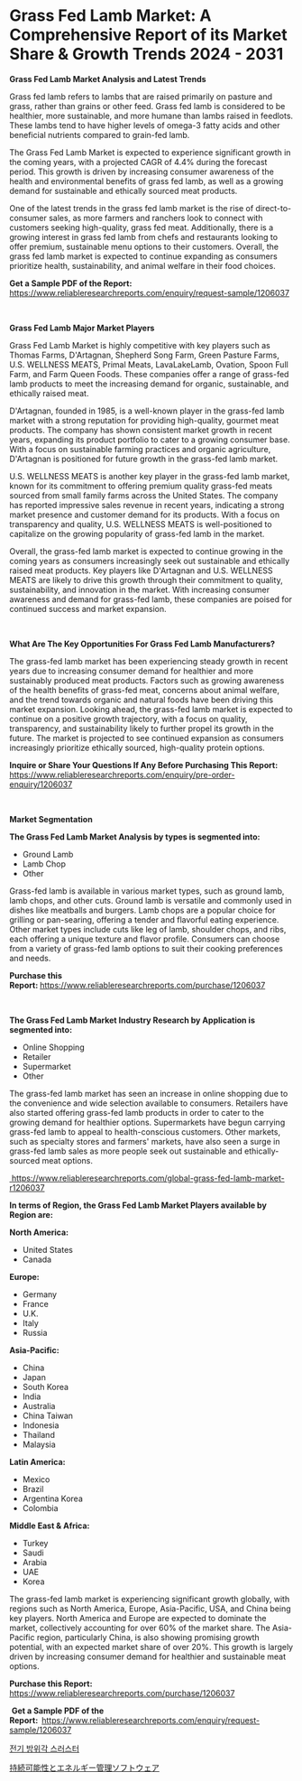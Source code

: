 <p><h1>Grass Fed Lamb Market: A Comprehensive Report of its Market Share & Growth Trends 2024 - 2031</h1></p><p><strong>Grass Fed Lamb Market Analysis and Latest Trends</strong></p>
<p><p>Grass fed lamb refers to lambs that are raised primarily on pasture and grass, rather than grains or other feed. Grass fed lamb is considered to be healthier, more sustainable, and more humane than lambs raised in feedlots. These lambs tend to have higher levels of omega-3 fatty acids and other beneficial nutrients compared to grain-fed lamb.</p><p>The Grass Fed Lamb Market is expected to experience significant growth in the coming years, with a projected CAGR of 4.4% during the forecast period. This growth is driven by increasing consumer awareness of the health and environmental benefits of grass fed lamb, as well as a growing demand for sustainable and ethically sourced meat products.</p><p>One of the latest trends in the grass fed lamb market is the rise of direct-to-consumer sales, as more farmers and ranchers look to connect with customers seeking high-quality, grass fed meat. Additionally, there is a growing interest in grass fed lamb from chefs and restaurants looking to offer premium, sustainable menu options to their customers. Overall, the grass fed lamb market is expected to continue expanding as consumers prioritize health, sustainability, and animal welfare in their food choices.</p></p>
<p><strong>Get a Sample PDF of the Report:&nbsp;</strong> <a href="https://www.reliableresearchreports.com/enquiry/request-sample/1206037">https://www.reliableresearchreports.com/enquiry/request-sample/1206037</a></p>
<p>&nbsp;</p>
<p><strong>Grass Fed Lamb Major Market Players</strong></p>
<p><p>Grass Fed Lamb Market is highly competitive with key players such as Thomas Farms, D'Artagnan, Shepherd Song Farm, Green Pasture Farms, U.S. WELLNESS MEATS, Primal Meats, LavaLakeLamb, Ovation, Spoon Full Farm, and Farm Queen Foods. These companies offer a range of grass-fed lamb products to meet the increasing demand for organic, sustainable, and ethically raised meat.</p><p>D'Artagnan, founded in 1985, is a well-known player in the grass-fed lamb market with a strong reputation for providing high-quality, gourmet meat products. The company has shown consistent market growth in recent years, expanding its product portfolio to cater to a growing consumer base. With a focus on sustainable farming practices and organic agriculture, D'Artagnan is positioned for future growth in the grass-fed lamb market.</p><p>U.S. WELLNESS MEATS is another key player in the grass-fed lamb market, known for its commitment to offering premium quality grass-fed meats sourced from small family farms across the United States. The company has reported impressive sales revenue in recent years, indicating a strong market presence and customer demand for its products. With a focus on transparency and quality, U.S. WELLNESS MEATS is well-positioned to capitalize on the growing popularity of grass-fed lamb in the market.</p><p>Overall, the grass-fed lamb market is expected to continue growing in the coming years as consumers increasingly seek out sustainable and ethically raised meat products. Key players like D'Artagnan and U.S. WELLNESS MEATS are likely to drive this growth through their commitment to quality, sustainability, and innovation in the market. With increasing consumer awareness and demand for grass-fed lamb, these companies are poised for continued success and market expansion.</p></p>
<p>&nbsp;</p>
<p><strong>What Are The Key Opportunities For Grass Fed Lamb Manufacturers?</strong></p>
<p><p>The grass-fed lamb market has been experiencing steady growth in recent years due to increasing consumer demand for healthier and more sustainably produced meat products. Factors such as growing awareness of the health benefits of grass-fed meat, concerns about animal welfare, and the trend towards organic and natural foods have been driving this market expansion. Looking ahead, the grass-fed lamb market is expected to continue on a positive growth trajectory, with a focus on quality, transparency, and sustainability likely to further propel its growth in the future. The market is projected to see continued expansion as consumers increasingly prioritize ethically sourced, high-quality protein options.</p></p>
<p><strong>Inquire or Share Your Questions If Any Before Purchasing This Report:</strong> <a href="https://www.reliableresearchreports.com/enquiry/pre-order-enquiry/1206037">https://www.reliableresearchreports.com/enquiry/pre-order-enquiry/1206037</a></p>
<p>&nbsp;</p>
<p><strong>Market Segmentation</strong></p>
<p><strong>The Grass Fed Lamb Market Analysis by types is segmented into:</strong></p>
<p><ul><li>Ground Lamb</li><li>Lamb Chop</li><li>Other</li></ul></p>
<p><p>Grass-fed lamb is available in various market types, such as ground lamb, lamb chops, and other cuts. Ground lamb is versatile and commonly used in dishes like meatballs and burgers. Lamb chops are a popular choice for grilling or pan-searing, offering a tender and flavorful eating experience. Other market types include cuts like leg of lamb, shoulder chops, and ribs, each offering a unique texture and flavor profile. Consumers can choose from a variety of grass-fed lamb options to suit their cooking preferences and needs.</p></p>
<p><strong>Purchase this Report:&nbsp;</strong><a href="https://www.reliableresearchreports.com/purchase/1206037">https://www.reliableresearchreports.com/purchase/1206037</a></p>
<p>&nbsp;</p>
<p><strong>The Grass Fed Lamb Market Industry Research by Application is segmented into:</strong></p>
<p><ul><li>Online Shopping</li><li>Retailer</li><li>Supermarket</li><li>Other</li></ul></p>
<p><p>The grass-fed lamb market has seen an increase in online shopping due to the convenience and wide selection available to consumers. Retailers have also started offering grass-fed lamb products in order to cater to the growing demand for healthier options. Supermarkets have begun carrying grass-fed lamb to appeal to health-conscious customers. Other markets, such as specialty stores and farmers' markets, have also seen a surge in grass-fed lamb sales as more people seek out sustainable and ethically-sourced meat options.</p></p>
<p><a href="https://www.reliableresearchreports.com/global-grass-fed-lamb-market-r1206037">&nbsp;https://www.reliableresearchreports.com/global-grass-fed-lamb-market-r1206037</a></p>
<p><strong>In terms of Region, the Grass Fed Lamb Market Players available by Region are:</strong></p>
<p>
    <p> <strong> North America: </strong>
        <ul>
            <li>United States</li>
            <li>Canada</li>
        </ul>
        </p> 
    <p> <strong> Europe: </strong>
        <ul>
            <li>Germany</li>
            <li>France</li>
            <li>U.K.</li>
            <li>Italy</li>
            <li>Russia</li>
        </ul>
        </p> 
    <p> <strong> Asia-Pacific: </strong>
        <ul>
            <li>China</li>
            <li>Japan</li>
            <li>South Korea</li>
            <li>India</li>
            <li>Australia</li>
            <li>China Taiwan</li>
            <li>Indonesia</li>
            <li>Thailand</li>
            <li>Malaysia</li>
        </ul>
        </p> 
    <p> <strong> Latin America: </strong>
        <ul>
            <li>Mexico</li>
            <li>Brazil</li>
            <li>Argentina Korea</li>
            <li>Colombia</li>
        </ul>
        </p> 
    <p> <strong> Middle East & Africa: </strong>
        <ul>
            <li>Turkey</li>
            <li>Saudi</li>
            <li>Arabia</li>
            <li>UAE</li>
            <li>Korea</li>
        </ul>
    </p>
    </p>
<p><p>The grass-fed lamb market is experiencing significant growth globally, with regions such as North America, Europe, Asia-Pacific, USA, and China being key players. North America and Europe are expected to dominate the market, collectively accounting for over 60% of the market share. The Asia-Pacific region, particularly China, is also showing promising growth potential, with an expected market share of over 20%. This growth is largely driven by increasing consumer demand for healthier and sustainable meat options.</p></p>
<p><strong>Purchase this Report: </strong><a href="https://www.reliableresearchreports.com/purchase/1206037">https://www.reliableresearchreports.com/purchase/1206037</a></p>
<p>&nbsp;<strong>Get a Sample PDF of the Report:&nbsp;&nbsp;</strong><a href="https://www.reliableresearchreports.com/enquiry/request-sample/1206037">https://www.reliableresearchreports.com/enquiry/request-sample/1206037</a></p>
<p><strong></strong></p>
<p><p><a href="https://github.com/FelipeGrrady654556/Market-Research-Report-List-1/blob/main/888670116306.md">전기 방위각 스러스터</a></p><p><a href="https://github.com/MosesSpinka1914/Market-Research-Report-List-1/blob/main/396880518130.md">持続可能性とエネルギー管理ソフトウェア</a></p></p>